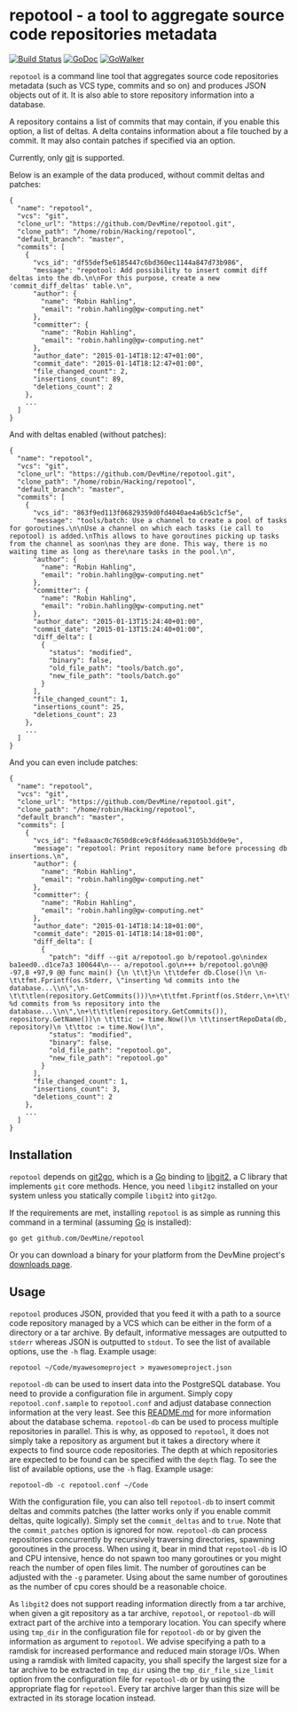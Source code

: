 # repotool - a tool to aggregate source code repositories metadata

[![Build Status](https://travis-ci.org/DevMine/repotool.png?branch=master)](https://travis-ci.org/DevMine/repotool)
[![GoDoc](http://godoc.org/github.com/DevMine/repotool?status.svg)](http://godoc.org/github.com/DevMine/repotool)
[![GoWalker](http://img.shields.io/badge/doc-gowalker-blue.svg?style=flat)](https://gowalker.org/github.com/DevMine/repotool)

`repotool` is a command line tool that aggregates source code repositories
metadata (such as VCS type, commits and so on) and produces JSON objects out of
it.  It is also able to store repository information into a database.

A repository contains a list of commits that may contain, if you enable this
option, a list of deltas. A delta contains information about a file
touched by a commit. It may also contain patches if specified via an option.

Currently, only [git](http://git-scm.com/) is supported.

Below is an example of the data produced, without commit deltas and patches:

```
{
  "name": "repotool",
  "vcs": "git",
  "clone_url": "https://github.com/DevMine/repotool.git",
  "clone_path": "/home/robin/Hacking/repotool",
  "default_branch": "master",
  "commits": [
    {
      "vcs_id": "df55def5e6185447c6bd360ec1144a847d73b986",
      "message": "repotool: Add possibility to insert commit diff deltas into the db.\n\nFor this purpose, create a new 'commit_diff_deltas' table.\n",
      "author": {
        "name": "Robin Hahling",
        "email": "robin.hahling@gw-computing.net"
      },
      "committer": {
        "name": "Robin Hahling",
        "email": "robin.hahling@gw-computing.net"
      },
      "author_date": "2015-01-14T18:12:47+01:00",
      "commit_date": "2015-01-14T18:12:47+01:00",
      "file_changed_count": 2,
      "insertions_count": 89,
      "deletions_count": 2
    },
    ...
  ]
}
```

And with deltas enabled (without patches):

```
{
  "name": "repotool",
  "vcs": "git",
  "clone_url": "https://github.com/DevMine/repotool.git",
  "clone_path": "/home/robin/Hacking/repotool",
  "default_branch": "master",
  "commits": [
    {
      "vcs_id": "863f9ed113f06829359d0fd4040ae4a6b5c1cf5e",
      "message": "tools/batch: Use a channel to create a pool of tasks for goroutines.\n\nUse a channel on which each tasks (ie call to repotool) is added.\nThis allows to have goroutines picking up tasks from the channel as soon\nas they are done. This way, there is no waiting time as long as there\nare tasks in the pool.\n",
      "author": {
        "name": "Robin Hahling",
        "email": "robin.hahling@gw-computing.net"
      },
      "committer": {
        "name": "Robin Hahling",
        "email": "robin.hahling@gw-computing.net"
      },
      "author_date": "2015-01-13T15:24:40+01:00",
      "commit_date": "2015-01-13T15:24:40+01:00",
      "diff_delta": [
        {
          "status": "modified",
          "binary": false,
          "old_file_path": "tools/batch.go",
          "new_file_path": "tools/batch.go"
        }
      ],
      "file_changed_count": 1,
      "insertions_count": 25,
      "deletions_count": 23
    },
    ...
  ]
}
```

And you can even include patches:

```
{
  "name": "repotool",
  "vcs": "git",
  "clone_url": "https://github.com/DevMine/repotool.git",
  "clone_path": "/home/robin/Hacking/repotool",
  "default_branch": "master",
  "commits": [
    {
      "vcs_id": "fe8aaac0c7650d8ce9c8f4ddeaa63105b3dd0e9e",
      "message": "repotool: Print repository name before processing db insertions.\n",
      "author": {
        "name": "Robin Hahling",
        "email": "robin.hahling@gw-computing.net"
      },
      "committer": {
        "name": "Robin Hahling",
        "email": "robin.hahling@gw-computing.net"
      },
      "author_date": "2015-01-14T18:14:18+01:00",
      "commit_date": "2015-01-14T18:14:18+01:00",
      "diff_delta": [
        {
          "patch": "diff --git a/repotool.go b/repotool.go\nindex ba1eed0..d1ce7a3 100644\n--- a/repotool.go\n+++ b/repotool.go\n@@ -97,8 +97,9 @@ func main() {\n \t\t}\n \t\tdefer db.Close()\n \n-\t\tfmt.Fprintf(os.Stderr, \"inserting %d commits into the database...\\n\",\n-\t\t\tlen(repository.GetCommits()))\n+\t\tfmt.Fprintf(os.Stderr,\n+\t\t\t\"inserting %d commits from %s repository into the database...\\n\",\n+\t\t\tlen(repository.GetCommits()), repository.GetName())\n \t\ttic := time.Now()\n \t\tinsertRepoData(db, repository)\n \t\ttoc := time.Now()\n",
          "status": "modified",
          "binary": false,
          "old_file_path": "repotool.go",
          "new_file_path": "repotool.go"
        }
      ],
      "file_changed_count": 1,
      "insertions_count": 3,
      "deletions_count": 2
    },
    ...
  ]
}
```

## Installation

`repotool` depends on [git2go](https://github.com/libgit2/git2go), which is a
[Go](http://golang.org/) binding to [libgit2](https://libgit2.github.com/), a C
library that implements `git` core methods. Hence, you need `libgit2` installed
on your system unless you statically compile `libgit2` into `git2go`.

If the requirements are met, installing `repotool` is as simple as running this
command in a terminal (assuming [Go](http://golang.org/) is installed):

    go get github.com/DevMine/repotool

Or you can download a binary for your platform from the DevMine project's
[downloads page](http://devmine.ch/downloads).

## Usage

`repotool` produces JSON, provided that you feed it with a path to a source code
repository managed by a VCS which can be either in the form of a directory or a
tar archive. By default, informative messages are outputted to `stderr` whereas
JSON is outputted to `stdout`. To see the list of available options, use the
`-h` flag. Example usage:

    repotool ~/Code/myawesomeproject > myawesomeproject.json

`repotool-db` can be used to insert data into the PostgreSQL database.
You need to provide a configuration file in argument. Simply copy
`repotool.conf.sample` to `repotool.conf` and adjust database connection
information at the very least. See this
[README.md](https://github.com/DevMine/repotool/blob/master/db/README.md) for
more information about the database schema.
`repotool-db` can be used to process multiple repositories in parallel. This is
why, as opposed to `repotool`, it does not simply take a repository as argument
but it takes a directory where it expects to find source code repositories. The
depth at which repositories are expected to be found can be specified with the
`depth` flag. To see the list of available options, use the `-h` flag. Example
usage:

    repotool-db -c repotool.conf ~/Code

With the configuration file, you can also tell `repotool-db` to insert commit
deltas and commits patches (the latter works only if you enable commit deltas,
quite logically). Simply set the `commit_deltas` and to `true`. Note that the
`commit_patches` option is ignored for now. `repotool-db` can process
repositories concurrently by recursively traversing directories, spawning
goroutines in the process.  When using it, bear in mind that `repotool-db` is IO
and CPU intensive, hence do not spawn too many goroutines or you might reach the
number of open files limit. The number of goroutines can be adjusted with the
`-g` parameter.  Using about the same number of goroutines as the number of cpu
cores should be a reasonable choice.

As `libgit2` does not support reading information directly from a tar archive,
when given a git repository as a tar archive, `repotool`, or `repotool-db` will
extract part of the archive into a temporary location. You can specify where
using `tmp_dir` in the configuration file for `repotool-db` or by given the
information as argument to `repotool`. We advise specifying a path to a ramdisk
for increased performance and reduced main storage I/Os. When using a ramdisk
with limited capacity, you shall specify the largest size for a tar archive to
be extracted in `tmp_dir` using the `tmp_dir_file_size_limit` option from the
configuration file for `repotool-db` or by using the appropriate flag for
`repotool`. Every tar archive larger than this size will be extracted in its
storage location instead.
